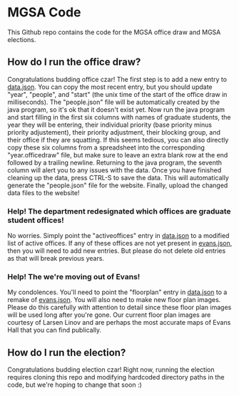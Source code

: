 # MGSA Code
This Github repo contains the code for the MGSA office draw and MGSA elections.
## How do I run the office draw?
Congratulations budding office czar! The first step is to add a new entry to [data.json](officedraw/data/data.json). You can copy the most recent entry, but you should update "year", "people", and "start" (the unix time of the start of the office draw in milliseconds). The "people.json" file will be automatically created by the java program, so it's ok that it doesn't exist yet. Now run the java program and start filling in the first six columns with names of graduate students, the year they will be entering, their individual priority (base priority minus priority adjustement), their priority adjustment, their blocking group, and their office if they are squatting. If this seems tedious, you can also directly copy these six columns from a spreadsheet into the corresponding "year.officedraw" file, but make sure to leave an extra blank row at the end followed by a trailing newline. Returning to the java program, the seventh column will alert you to any issues with the data. Once you have finished cleaning up the data, press CTRL-S to save the data. This will automatically generate the "people.json" file for the website. Finally, upload the changed data files to the website!
### Help! The department redesignated which offices are graduate student offices!
No worries. Simply point the "activeoffices" entry in [data.json](officedraw/data/data.json) to a modified list of active offices. If any of these offices are not yet present in [evans.json](officedraw/data/evans.json), then you will need to add new entries. But please do not delete old entries as that will break previous years.
### Help! The we're moving out of Evans!
My condolences. You'll need to point the "floorplan" entry in [data.json](officedraw/data/data.json) to a remake of [evans.json](officedraw/data/evans.json). You will also need to make new floor plan images. Please do this carefully with attention to detail since these floor plan images will be used long after you're gone. Our current floor plan images are courtesy of Larsen Linov and are perhaps the most accurate maps of Evans Hall that you can find publically.
## How do I run the election?
Congratulations budding election czar! Right now, running the election requires cloning this repo and modifying hardcoded directory paths in the code, but we're hoping to change that soon :)
